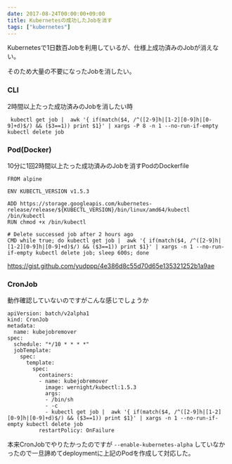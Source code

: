 ```yaml
---
date: 2017-08-24T00:00:00+09:00
title: Kubernetesの成功したJobを消す
tags: ["kubernetes"]
---
```


Kubernetesで1日数百Jobを利用しているが、仕様上成功済みのJobが消えない。

そのため大量の不要になったJobを消したい。


### CLI 

2時間以上たった成功済みのJobを消したい時

```
 kubectl get job |  awk '{ if(match($4, /^([2-9]h|[1-2][0-9]h|[0-9]+d)$/) && ($3==1)) print $1}' | xargs -P 8 -n 1 --no-run-if-empty kubectl delete job
```

### Pod(Docker) 

10分に1回2時間以上たった成功済みのJobを消すPodのDockerfile

```
FROM alpine

ENV KUBECTL_VERSION v1.5.3

ADD https://storage.googleapis.com/kubernetes-release/release/${KUBECTL_VERSION}/bin/linux/amd64/kubectl /bin/kubectl
RUN chmod +x /bin/kubectl

# Delete successed job after 2 hours ago
CMD while true; do kubectl get job |  awk '{ if(match($4, /^([2-9]h|[1-2][0-9]h|[0-9]+d)$/) && ($3==1)) print $1}' | xargs -n 1 --no-run-if-empty kubectl delete job; sleep 600s; done
```

https://gist.github.com/yudppp/4e386d8c55d70d65e135321252b1a9ae


### CronJob

動作確認していないのですがこんな感じでしょうか

```
apiVersion: batch/v2alpha1
kind: CronJob
metadata:
  name: kubejobremover
spec:
  schedule: "*/10 * * * *"
  jobTemplate:
    spec:
      template:
        spec:
          containers:
          - name: kubejobremover
            image: wernight/kubectl:1.5.3
            args:
            - /bin/sh
            - -c
            - kubectl get job |  awk '{ if(match($4, /^([2-9]h|[1-2][0-9]h|[0-9]+d)$/) && ($3==1)) print $1}' | xargs -n 1 --no-run-if-empty kubectl delete job
          restartPolicy: OnFailure
```

本来CronJobでやりたかったのですが `--enable-kubernetes-alpha` していなかったので一旦諦めてdeploymentに上記のPodを作成して対応した。

